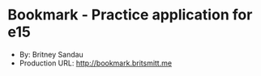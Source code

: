 # Bookmark - Practice application for e15
+ By: Britney Sandau
+ Production URL: <http://bookmark.britsmitt.me>